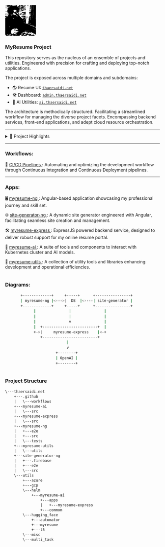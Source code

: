 <img src="./photo.svg" alt="Alt text" width="100" height="100">

### MyResume Project

This repository serves as the nucleus of an ensemble of projects and utilities.
Engineered with precision for crafting and deploying top-notch applications.

The project is exposed across multiple domains  and subdomains:  


- 🌎 Resume UI: [`thaersaidi.net`](https://thaersaidi.net)   
 - 🛠️ Dashboard: [`admin.thaersaidi.net`](https://admin.thaersaidi.net)
- 🧠 AI Utilities: [`ai.thaersaidi.net`](https://ai.thaersaidi.net) 

The architecture is methodically structured.
Facilitating a streamlined workflow for managing the diverse project facets.
Encompassing backend services, front-end applications, and adept cloud resource orchestration.

---

<details>
<summary>📂 Project Highlights</summary>

- **Summary**: Intelligent solutions.
- **Backend**: Backend services to interact with database and enhance UIs.
- **Frontend**: Front-end using angular applications for a resume exposure.
- **Admin Console**: Administrative console configurable using angular for UI and BOT management and orchestration.
- **AI**: A suite of tools and components to interact with AI models.  
- **Utils**: A suite of tools for automating and streamlining various aspects of the project.  
- **CI/CD**: Automation pipelines for all aspects of the project.
</details>


---
### Workflows:
🔄 [CI/CD Pipelines ](https://github.com/thaer899/thaersaidi.net/tree/master/.github/workflows/): Automating and optimizing the development workflow through Continuous Integration and Continuous Deployment pipelines.

---

### Apps:
🖥️ [myresume-ng ](https://github.com/thaer899/thaersaidi.net/tree/master/myresume-ng): 
Angular-based application showcasing my professional journey and skill set.

🌐 [site-generator-ng ](https://github.com/thaer899/thaersaidi.net/tree/master/site-generator-ng): 
A dynamic site generator engineered with Angular, facilitating seamless site creation and management.

🛠️ [myresume-express ](https://github.com/thaer899/thaersaidi.net/tree/master/myresume-express): 
ExpressJS powered backend service, designed to deliver robust support for my online resume portal.

🧠 [myresume-ai ](https://github.com/thaer899/thaersaidi.net/tree/master/myresume-ai): 
A suite of tools and components to interact with Kubernetes cluster and AI models.

🧰 [myresume-utils ](https://github.com/thaer899/thaersaidi.net/tree/master/myresume-utils): 
A collection of utility tools and libraries enhancing development and operational efficiencies.

#

### Diagrams:

```bash
       +-------------+     +-----+      +----------------+
       | myresume-ng |<--->|  DB  |<----| site-generator |
       +-------------+     +-----+      +----------------+
             |               |               |
             |               |               |
             |               v               |
             |  +-------------------------+  |
             +->|     myresume-express    |<-+
                +-------------------------+
                            |
                            v
                       +--------+
                       | OpenAI |
                       +--------+

```
#

### Project Structure

```plaintext
\---thaersaidi.net
    +---.github
    |   \---workflows
    +---myresume-ai
    |   \---src
    +---myresume-express
    |   \---src
    +---myresume-ng
    |   +---e2e
    |   +---src
    |   \---tests
    +---myresume-utils
    |   \---utils
    +---site-generator-ng
    |   +---.firebase
    |   +---e2e
    |   \---src
    \---utils
        +---azure
        +---gcp
        \---helm
            +---myresume-ai
                +---apps
                |   +---myresume-express
                +---common
        \---hugging_face
            +---automator
            +---myresume
            +---t5
        \---misc
        \---multi_task

